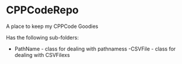 # CPPCodeRepo
A place to keep my CPPCode Goodies

Has the following sub-folders:
- PathName - class for dealing with pathnamess
 -CSVFile - class for dealing with CSVFilexs
